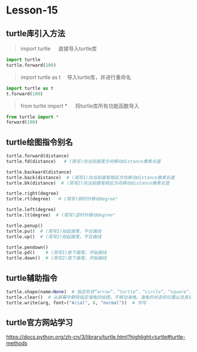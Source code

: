 # **Lesson-15**

## **turtle库引入方法**

> import turtle  &emsp; 直接导入turtle库

```python
import turtle
turtle.forward(100)
```

> import turtle as t &emsp;导入turtle库，并进行重命名

```python
import turtle as t
t.forward(100)
```

> from turtle import *  &emsp; 将turtle库所有功能函数导入

```python
from turtle import *
forward(100)
```

## **turtle绘图指令别名**

```python
turtle.forward(distance)
turtle.fd(distance)   # (简写)向当前画笔方向移动distance像素长度

turtle.backward(distance)
turtle.back(distance)  # (简写1)向当前画笔相反方向移动distance像素长度
turtle.bk(distance)	 # (简写2)向当前画笔相反方向移动distance像素长度

turtle.right(degree)
turtle.rt(degree)   # (简写)顺时针移动degree°

turtle.left(degree)
turtle.lt(degree)  # (简写)逆时针移动degree°

turtle.penup()
turtle.pu()  # (简写1)抬起画笔，不在画线
turtle.up()  # (简写2)抬起画笔，不在画线

turtle.pendown()
turtle.pd()    # (简写1)放下画笔，开始画线
turtle.down()  # (简写2)放下画笔，开始画线
```

## **turtle辅助指令**

```python
turtle.shape(name=None)	 # 指定形状“arrow”，“turtle”，“circle”，“square”，“triangle”，“classic”
turtle.clear()	# 从屏幕中删除指定海龟的绘图。不移动海龟。海龟的状态和位置以及其他海龟的绘图不受影响。
turtle.write(arg, font=("Arial", 8, "normal"))	# 书写
```

## **turtle官方网站学习**

<https://docs.python.org/zh-cn/3/library/turtle.html?highlight=turtle#turtle-methods>